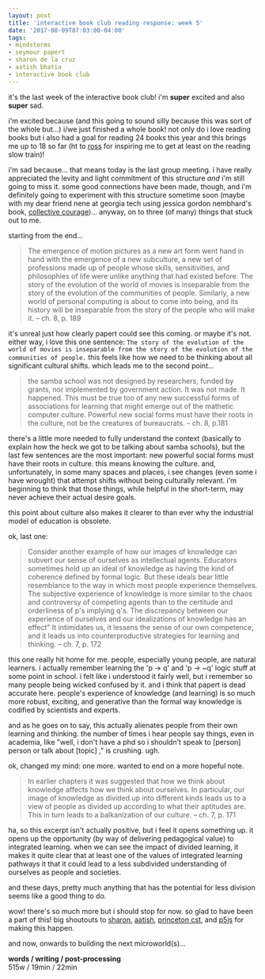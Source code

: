 ```yaml
---
layout: post
title: 'interactive book club reading response: week 5'
date: '2017-08-09T07:03:00-04:00'
tags:
- mindstorms
- seymour papert
- sharon de la cruz
- aatish bhatia
- interactive book club
--- 
```


it's the last week of the interactive book club! i'm **super** excited and also **super** sad. 

i'm excited because (and this going to sound silly because this was sort of the whole but...) i/we just finished a whole book! not only do i love reading books but i also had a goal for reading 24 books this year and this brings me up to 18 so far (ht to [ross](https://twitter.com/Rchanowski) for inspiring me to get at least on the reading slow train)! 

i'm sad because... that means today is the last group meeting. i have really appreciated the levity and light commitment of this structure *and* i'm still going to miss it. some good connections have been made, though, and i'm definitely going to experiment with this structure sometime soon (maybe with my dear friend nene at georgia tech using jessica gordon nembhard's book, [collective courage](http://www.psupress.org/books/titles/978-0-271-06216-7.html))... anyway, on to three (of many) things that stuck out to me. 

starting from the end...

> The emergence of motion pictures as a new art form went hand in hand with the emergence of a new subculture, a new set of professions made up of people whose skills, sensitivities, and philosophies of life were unlike anything that had existed before. The story of the evolution of the world of movies is inseparable from the story of the evolution of the communities of people. Similarly, a new world of personal computing is about to come into being, and its history will be inseparable from the story of the people who will make it. – ch. 8, p. 189

it's unreal just how clearly papert could see this coming. or maybe it's not. either way, i love this one sentence: `The story of the evolution of the world of movies is inseparable from the story of the evolution of the communities of people.` this feels like how we need to be thinking about all significant cultural shifts. which leads me to the second point...

> the samba school was not designed by researchers, funded by grants, nor implemented by government action. It was not made. It happened. This must be true too of any new successful forms of associations for learning that might emerge out of the mathetic computer culture. Powerful new social forms must have their roots in the culture, not be the creatures of bureaucrats. – ch. 8, p.181

there's a little more needed to fully understand the context (basically to explain how the heck we got to be talking about samba schools), but the last few sentences are the most important: new powerful social forms must have their roots in culture. this means knowing the culture. and, unfortunately, in some many spaces and places, i see changes (even some i have wrought) that attempt shifts without being culturally relevant. i'm beginning to think that those things, while helpful in the short-term, may never achieve their actual desire goals. 

this point about culture also makes it clearer to than ever why the industrial model of education is obsolete. 

ok, last one:

> Consider another example of how our images of knowledge can subvert our sense of ourselves as intellectual agents. Educators sometimes hold up an ideal of knowledge as having the kind of coherence defined by formal logic. But these ideals bear little resemblance to the way in which most people experience themselves. The subjective experience of knowledge is more similar to the chaos and controversy of competing agents than to the certitude and orderliness of p's implying q's. The discrepancy between our experience of ourselves and our idealizations of knowledge has an effect" It intimidates us, it lessens the sense of our own competence, and it leads us into counterproductive strategies for learning and thinking. – ch. 7, p. 172

this one really hit home for me. people, especially young people, are natural learners. i actually remember learning the 'p -> q' and 'p -> ~q' logic stuff at some point in school. i felt like i understood it fairly well, but i remember so many people being wicked confused by it. and i think that papert is dead accurate here. people's experience of knowledge (and learning) is so much more robust, exciting, and generative than the formal way knowledge is codified by scientists and experts. 

and as he goes on to say, this actually alienates people from their own learning and thinking. the number of times i hear people say things, even in academia, like "well, i don't have a phd so i shouldn't speak to [person] person or talk about [topic] ," is crushing. ugh. 

ok, changed my mind: one more. wanted to end on a more hopeful note.

> In earlier chapters it was suggested that how we think about knowledge affects how we think about ourselves. In particular, our image of knowledge as divided up into different kinds leads us to a view of people as divided up according to what their aptitudes are. This in turn leads to a balkanization of our culture. – ch. 7, p. 171

ha, so this excerpt isn't actually positive, but i feel it opens something up. it opens up the opportunity (by way of delivering pedagogical value) to integrated learning. when we can see the impact of divided learning, it makes it quite clear that at least one of the values of integrated learning pathways it that it could lead to a less subdivided understanding of ourselves as people and societies. 

and these days, pretty much anything that has the potential for less division seems like a good thing to do. 

wow! there's so much more but i should stop for now. so glad to have been a part of this! big shoutouts to [sharon](https://twitter.com/unoseistres), [aatish](https://twitter.com/aatishb), [princeton cst](http://cst.princeton.edu/), and [p5js](https://diversity.p5js.org/) for making this happen. 

and now, onwards to building the next microworld(s)...

<!-- hyperlink bank -->

**words / writing / post-processing**  
515w / 19min / 22min
